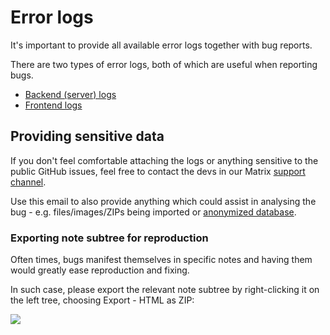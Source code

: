 # Error logs
It's important to provide all available error logs together with bug reports.

There are two types of error logs, both of which are useful when reporting bugs.

*   <a class="reference-link" href="Error%20logs/Backend%20(server)%20logs.md">Backend (server) logs</a>
*   <a class="reference-link" href="Error%20logs/Frontend%20logs.md">Frontend logs</a>

## Providing sensitive data

If you don't feel comfortable attaching the logs or anything sensitive to the public GitHub issues, feel free to contact the devs in our Matrix [support channel](https://github.com/TriliumNext/Trilium#-discuss-with-us).

Use this email to also provide anything which could assist in analysing the bug - e.g. files/images/ZIPs being imported or [anonymized database](Anonymized%20Database.md).

### Exporting note subtree for reproduction

Often times, bugs manifest themselves in specific notes and having them would greatly ease reproduction and fixing.

In such case, please export the relevant note subtree by right-clicking it on the left tree, choosing Export - HTML as ZIP:

![](Error%20logs_error-logs-expo.png)